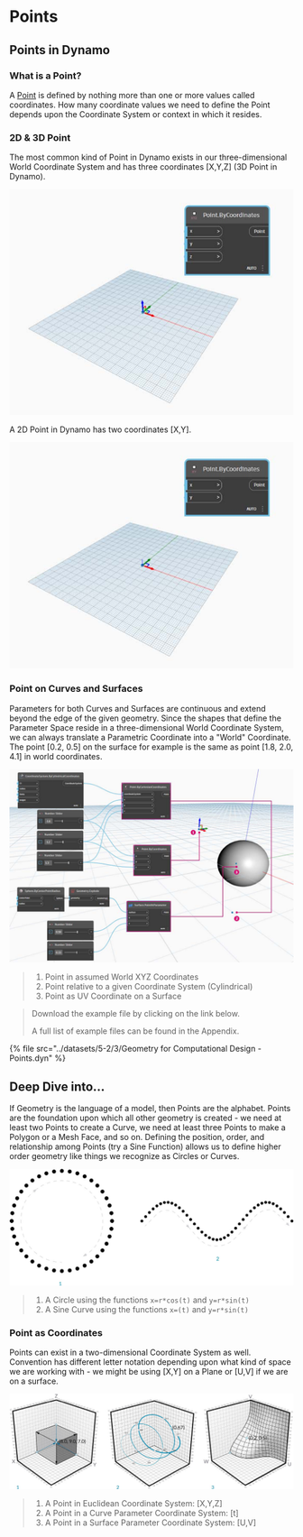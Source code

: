 # Points

## Points in Dynamo

### What is a Point?

A [Point](5-3\_points.md#point-as-coordinates) is defined by nothing more than one or more values called coordinates. How many coordinate values we need to define the Point depends upon the Coordinate System or context in which it resides.

### 2D & 3D Point

The most common kind of Point in Dynamo exists in our three-dimensional World Coordinate System and has three coordinates \[X,Y,Z] (3D Point in Dynamo).

![](<../images/5-2/3/points - 3d point in dynamo.jpg>)

A 2D Point in Dynamo has two coordinates \[X,Y].

![](<../images/5-2/3/points - 2d point in dynamo.jpg>)

### Point on Curves and Surfaces

Parameters for both Curves and Surfaces are continuous and extend beyond the edge of the given geometry. Since the shapes that define the Parameter Space reside in a three-dimensional World Coordinate System, we can always translate a Parametric Coordinate into a "World" Coordinate. The point \[0.2, 0.5] on the surface for example is the same as point \[1.8, 2.0, 4.1] in world coordinates.

![](<../images/5-2/3/points - xyz vs coord sys vs uv.jpg>)

> 1. Point in assumed World XYZ Coordinates
> 2. Point relative to a given Coordinate System (Cylindrical)
> 3. Point as UV Coordinate on a Surface

> Download the example file by clicking on the link below.
>
> A full list of example files can be found in the Appendix.

{% file src="../datasets/5-2/3/Geometry for Computational Design - Points.dyn" %}

## Deep Dive into...

If Geometry is the language of a model, then Points are the alphabet. Points are the foundation upon which all other geometry is created - we need at least two Points to create a Curve, we need at least three Points to make a Polygon or a Mesh Face, and so on. Defining the position, order, and relationship among Points (try a Sine Function) allows us to define higher order geometry like things we recognize as Circles or Curves.

![Point to Curve](../images/5-2/3/PointsAsBuildingBlocks-1.jpg)

> 1. A Circle using the functions `x=r*cos(t)` and `y=r*sin(t)`
> 2. A Sine Curve using the functions `x=(t)` and `y=r*sin(t)`

### Point as Coordinates

Points can exist in a two-dimensional Coordinate System as well. Convention has different letter notation depending upon what kind of space we are working with - we might be using \[X,Y] on a Plane or \[U,V] if we are on a surface.

![Point as Coordinates](../images/5-2/3/Coordinates.jpg)

> 1. A Point in Euclidean Coordinate System: \[X,Y,Z]
> 2. A Point in a Curve Parameter Coordinate System: \[t]
> 3. A Point in a Surface Parameter Coordinate System: \[U,V]
